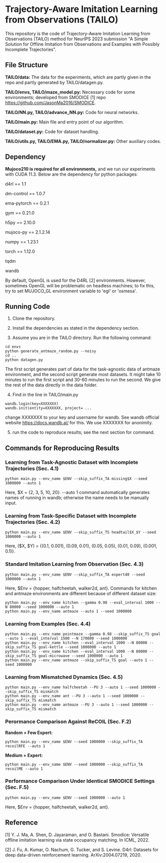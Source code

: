 
#  Trajectory-Aware Imitation Learning from Observations (TAILO)

This repository is the code of Trajectory-Aware Imitation Learning from Observations (TAILO) method for NeurIPS 2023 submission "A Simple Solution for Offline Imitation from Observations and Examples with Possibly Incomplete Trajectories".

## File Structure

**TAILO/data:** The data for the experiments, which are partly given in the repo and partly generated by TAILO/datagen.py.

**TAILO/envs, TAILO/maze_model.py:** Necessary code for some environments; developed from SMODICE [1] repo https://github.com/JasonMa2016/SMODICE.

**TAILO/NN.py, TAILO/advance_NN.py:** Code for neural networks.

**TAILO/main.py:** Main file and entry point of our algorithm.

**TAILO/dataset.py:** Code for dataset handling. 

**TAILO/utils.py, TAILO/EMA.py, TAILO/normalizer.py:** Other auxiliary codes.

## Dependency

**Mujoco210 is required for all environments,** and we run our experiments with CUDA 11.3. Below are the dependency for python packages:

d4rl == 1.1

dm-control == 1.0.7

ema-pytorch == 0.2.1

gym == 0.21.0

h5py == 2.10.0

mujoco-py == 2.1.2.14

numpy == 1.23.1

torch == 1.12.0

tqdm

wandb

By default, OpenGL is used for the D4RL [2] environments. However, sometimes OpenGL will be problematic on headless machines; to fix this, try to set MUJOCO_GL environment variable to 'egl' or 'osmesa'.

## Running Code

1. Clone the repository.

2. Install the dependencies as stated in the dependency section.

3. Assume you are in the TAILO directory. Run the following command:
```
cd envs
python generate_antmaze_random.py --noisy
cd ..
python datagen.py
```
The first script generates part of data for the task-agnostic data of antmaze environment, and the second script generate most datasets. It might take 10 minutes to run the first script and 30-60 minutes to run the second. We give the rest of the data directly in the data folder. 

4. Find in the line in TAILO/main.py 
```
wandb.login(key=XXXXXXX)
wandb.init(entity=XXXXXXX, project= ...
```
change XXXXXXX to your key and username for wandb. See wandb official website https://docs.wandb.ai/ for this. We use XXXXXXX for anonimity.

5. run the code to reproduce results; see the next section for command.

## Commands for Reproducing Results

### Learning from Task-Agnostic Dataset with Incomplete Trajectories (Sec. 4.1)
```
python main.py --env_name $ENV --skip_suffix_TA missing$X --seed 1000000 --auto 1
```
Here, $X = {2, 3, 5, 10, 20}. --auto 1 command automatically generates names of running in wandb; otherwise the name needs to be manually input.

### Learning from Task-Specific Dataset with Incomplete Trajectories (Sec. 4.2)
```
python main.py --env_name $ENV --skip_suffix_TS headtail$X_$Y --seed 1000000 --auto 1
```
Here, ($X, $Y) = {(0.1, 0.001), (0.09, 0.01), (0.05, 0.05), (0.01, 0.09), (0.001, 0.1)}.

### Standard Imitation Learning from Observation (Sec. 4.3)

```
python main.py --env_name $ENV --skip_suffix_TA expert40 --seed 1000000 --auto 1
```
Here, $Env = {hopper, halfcheetah, walker2d, ant}. Commands for kitchen and antmaze environments are different because of different dataset size:
```
python main.py --env_name kitchen --gamma 0.98 --eval_interval 1000 --N 80000 --seed 1000000 --auto 1
python main.py --env_name antmaze --auto 1 --seed 1000000
```

### Learning from Examples (Sec. 4.4)
```
python main.py --env_name pointmaze --gamma 0.98 --skip_suffix_TS goal --auto 1 --eval_interval 1500 --N 170000 --seed 1000000
python main.py --env_name kitchen --eval_interval 1000 --N 80000 --skip_suffix_TS goal-kettle --seed 1000000 --auto 1
python main.py --env_name kitchen --eval_interval 1000 --N 80000 --skip_suffix_TS goal-microwave --seed 1000000 --auto 1
python main.py --env_name antmaze --skip_suffix_TS goal --auto 1 --seed 1000000
```
### Learning from Mismatched Dynamics (Sec. 4.5)

```
python main.py --env_name halfcheetah --PU 3 --auto 1 --seed 1000000 --skip_suffix_TS mismatch 
python main.py --env_name ant --PU 3 --auto 1 --seed 1000000 --skip_suffix_TS mismatch
python main.py --env_name antmaze --PU 3 --auto 1 --seed 1000000 --skip_suffix_TS mismatch
```

### Perormance Comparison Against ReCOIL (Sec. F.2)

**Random + Few Expert:**
```
python main.py --env_name $ENV --seed 1000000 --skip_suffix_TA recoilRFE --auto 1
```

**Medium + Expert:**
```
python main.py --env_name $ENV --seed 1000000 --skip_suffix_TA recoilME --auto 1
```

### Performance Comparison Under Identical SMODICE Settings (Sec. F.5)

```
python main.py --env_name $ENV --seed 1000000 --auto 1
```
Here, $Env = {hopper, halfcheetah, walker2d, ant}.

## Reference

[1] Y. J. Ma, A. Shen, D. Jayaraman, and O. Bastani. Smodice: Versatile offline imitation learning via state occupancy matching. In  ICML, 2022.

[2] J. Fu, A. Kumar, O. Nachum, G. Tucker, and S. Levine. D4rl: Datasets for deep data-driven reinforcement learning.  ArXiv:2004.07219, 2020.

